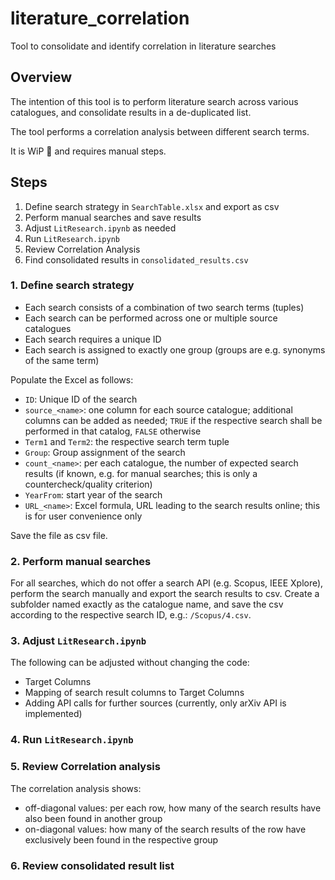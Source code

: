 # literature_correlation
Tool to consolidate and identify correlation in literature searches

## Overview

The intention of this tool is to perform literature search across various catalogues, and consolidate results in a de-duplicated list.

The tool performs a correlation analysis between different search terms.

It is WiP 🚧  and requires manual steps.

## Steps

1. Define search strategy in `SearchTable.xlsx` and export as csv
2. Perform manual searches and save results
3. Adjust `LitResearch.ipynb` as needed
4. Run `LitResearch.ipynb`
5. Review Correlation Analysis
6. Find consolidated results in `consolidated_results.csv`

### 1. Define search strategy

- Each search consists of a combination of two search terms (tuples)
- Each search can be performed across one or multiple source catalogues
- Each search requires a unique ID
- Each search is assigned to exactly one group (groups are e.g. synonyms of the same term)

Populate the Excel as follows:

- `ID`: Unique ID of the search
- `source_<name>`: one column for each source catalogue;
additional columns can be added as needed;
`TRUE` if the respective search shall be performed in that catalog, `FALSE` otherwise
- `Term1` and `Term2`: the respective search term tuple
- `Group`: Group assignment of the search
- `count_<name>`: per each catalogue, the number of expected search results (if known, e.g. for manual searches;
this is only a countercheck/quality criterion)
- `YearFrom`: start year of the search
- `URL_<name>`: Excel formula, URL leading to the search results online; this is for user convenience only

Save the file as csv file.

### 2. Perform manual searches

For all searches, which do not offer a search API (e.g. Scopus, IEEE Xplore), perform the search manually and export the search results to csv.
Create a subfolder named exactly as the catalogue name, and save the csv according to the respective search ID, e.g.: `/Scopus/4.csv`.

### 3. Adjust `LitResearch.ipynb`

The following can be adjusted without changing the code:

- Target Columns
- Mapping of search result columns to Target Columns
- Adding API calls for further sources (currently, only arXiv API is implemented)

### 4. Run `LitResearch.ipynb`

### 5. Review Correlation analysis

The correlation analysis shows:

- off-diagonal values: per each row, how many of the search results have also been found in another group
- on-diagonal values: how many of the search results of the row have exclusively been found in the respective group

### 6. Review consolidated result list
